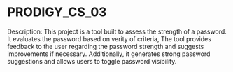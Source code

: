 # PRODIGY_CS_03
Description: This project is a tool built to assess the strength of a password. It evaluates the password based on verity of criteria, The tool provides feedback to the user regarding the password strength and suggests improvements if necessary. Additionally, it generates strong password suggestions and allows users to toggle password visibility.
